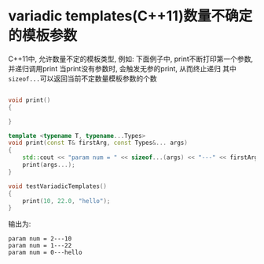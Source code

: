 # variadic templates(C++11)数量不确定的模板参数


C++11中, 允许数量不定的模板类型,
例如:
下面例子中, print不断打印第一个参数, 并递归调用print
当print没有参数时, 会触发无参的print, 从而终止递归
其中`sizeof...`可以返回当前不定数量模板参数的个数
``` C++

void print()
{

}

template <typename T, typename...Types>
void print(const T& firstArg, const Types&... args)
{
    std::cout << "param num = " << sizeof...(args) << "---" << firstArg << std::endl;
    print(args...);
}

void testVariadicTemplates()
{
    print(10, 22.0, "hello");
}
```

输出为:
```
param num = 2---10
param num = 1---22
param num = 0---hello
```
